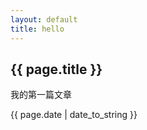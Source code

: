 ```yaml
---
layout: default
title: hello
---
```


<h2>{{ page.title }}</h2>
<p>我的第一篇文章</p>
<p>{{ page.date | date_to_string }}</p>


